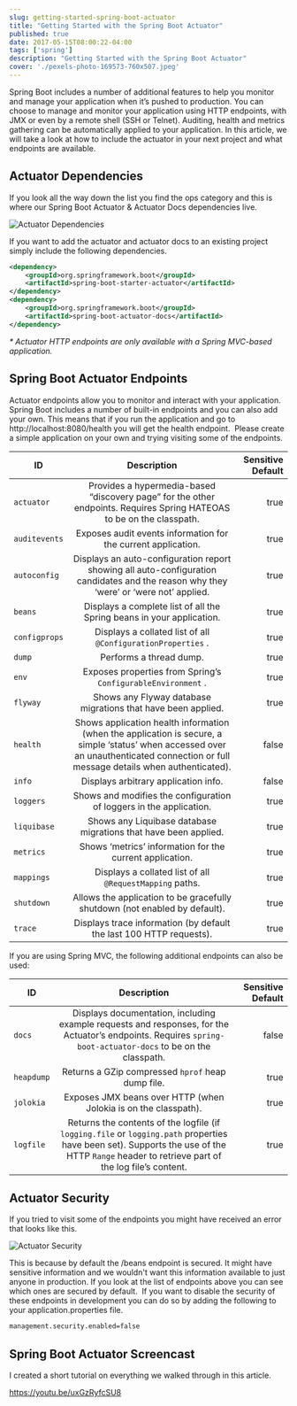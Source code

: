 ```yaml
---
slug: getting-started-spring-boot-actuator
title: "Getting Started with the Spring Boot Actuator"
published: true
date: 2017-05-15T08:00:22-04:00
tags: ['spring']
description: "Getting Started with the Spring Boot Actuator"
cover: './pexels-photo-169573-760x507.jpeg'
---
```


Spring Boot includes a number of additional features to help you monitor and manage your application when it’s pushed to production. You can choose to manage and monitor your application using HTTP endpoints, with JMX or even by a remote shell (SSH or Telnet). Auditing, health and metrics gathering can be automatically applied to your application. In this article, we will take a look at how to include the actuator in your next project and what endpoints are available. 

## Actuator Dependencies

If you look all the way down the list you find the ops category and this is where our Spring Boot Actuator & Actuator Docs dependencies live. 

![Actuator Dependencies](./2017-05-11_18-02-09-1024x645.png)


If you want to add the actuator and actuator docs to an existing project simply include the following dependencies. 

```xml
<dependency>
    <groupId>org.springframework.boot</groupId>
    <artifactId>spring-boot-starter-actuator</artifactId>
</dependency>
<dependency>
    <groupId>org.springframework.boot</groupId>
    <artifactId>spring-boot-actuator-docs</artifactId>
</dependency>
```

_\* Actuator HTTP endpoints are only available with a Spring MVC-based application._

## Spring Boot Actuator Endpoints

Actuator endpoints allow you to monitor and interact with your application. Spring Boot includes a number of built-in endpoints and you can also add your own. This means that if you run the application and go to http://localhost:8080/health you will get the health endpoint.  Please create a simple application on your own and trying visiting some of the endpoints. 


| ID            |                                                                                      Description                                                                                      | Sensitive Default |
| ------------- | :-----------------------------------------------------------------------------------------------------------------------------------------------------------------------------------: | ----------------: |
| `actuator`    |                                 Provides a hypermedia-based “discovery page” for the other endpoints. Requires Spring HATEOAS to be on the classpath.                                 |              true |
| `auditevents` |                                                             Exposes audit events information for the current application.                                                             |              true |
| `autoconfig`  |                         Displays an auto-configuration report showing all auto-configuration candidates and the reason why they ‘were’ or ‘were not’ applied.                         |              true |
| `beans`       |                                                         Displays a complete list of all the Spring beans in your application.                                                         |              true |
| `configprops` |                                                             Displays a collated list of all  `@ConfigurationProperties` .                                                             |              true |
| `dump`        |                                                                                Performs a thread dump.                                                                                |              true |
| `env`         |                                                             Exposes properties from Spring’s  `ConfigurableEnvironment` .                                                             |              true |
| `flyway`      |                                                             Shows any Flyway database migrations that have been applied.                                                              |              true |
| `health`      | Shows application health information (when the application is secure, a simple ‘status’ when accessed over an unauthenticated connection or full message details when authenticated). |             false |
| `info`        |                                                                         Displays arbitrary application info.                                                                          |             false |
| `loggers`     |                                                          Shows and modifies the configuration of loggers in the application.                                                          |              true |
| `liquibase`   |                                                            Shows any Liquibase database migrations that have been applied.                                                            |              true |
| `metrics`     |                                                               Shows ‘metrics’ information for the current application.                                                                |              true |
| `mappings`    |                                                              Displays a collated list of all  `@RequestMapping`  paths.                                                               |              true |
| `shutdown`    |                                                      Allows the application to be gracefully shutdown (not enabled by default).                                                       |              true |
| `trace`       |                                                          Displays trace information (by default the last 100 HTTP requests).                                                          |              true |


If you are using Spring MVC, the following additional endpoints can also be used:

| ID         |                                                                                            Description                                                                                            | Sensitive Default |
| ---------- | :-----------------------------------------------------------------------------------------------------------------------------------------------------------------------------------------------: | ----------------: |
| `docs`     |                  Displays documentation, including example requests and responses, for the Actuator’s endpoints. Requires  `spring-boot-actuator-docs`  to be on the classpath.                   |             false |
| `heapdump` |                                                                        Returns a GZip compressed  `hprof`  heap dump file.                                                                        |              true |
| `jolokia`  |                                                                  Exposes JMX beans over HTTP (when Jolokia is on the classpath).                                                                  |              true |
| `logfile`  | Returns the contents of the logfile (if  `logging.file`  or  `logging.path`  properties have been set). Supports the use of the HTTP  `Range`  header to retrieve part of the log file’s content. |              true |



## Actuator Security

If you tried to visit some of the endpoints you might have received an error that looks like this. 

![Actuator Security](./2017-05-11_18-16-40.png)

This is because by default the /beans endpoint is secured. It might have sensitive information and we wouldn't want this information available to just anyone in production. If you look at the list of endpoints above you can see which ones are secured by default.  If you want to disable the security of these endpoints in development you can do so by adding the following to your application.properties file.

```bash
management.security.enabled=false
```

## Spring Boot Actuator Screencast

I created a short tutorial on everything we walked through in this article. 

https://youtu.be/uxGzRyfcSU8
